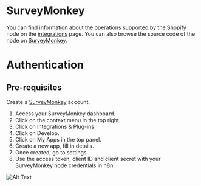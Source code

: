 # SurveyMonkey
You can find information about the operations supported by the Shopify node on the [integrations](https://n8n.io/integrations/n8n-nodes-base.surveyMonkeyTrigger) page. You can also browse the source code of the node on [SurveyMonkey](https://github.com/n8n-io/n8n/tree/master/packages/nodes-base/nodes/SurveyMonkey).

# Authentication

## Pre-requisites

Create a [SurveyMonkey](https://surveymonkey.com/) account.

1. Access your SurveyMonkey dashboard.
2. Click on the context menu in the top right.
3. Click on Integrations & Plug-ins
4. Click on Develop.
5. Click on My Apps in the top panel.
6. Create a new app, fill in details. 
7. Once created, go to settings. 
8. Use the access token, client ID and client secret with your SurveyMonkey node credentials in n8n.

![Alt Text](https://i.imgur.com/RF0mcwM.gif)





